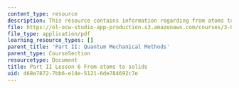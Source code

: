 ```yaml
---
content_type: resource
description: This resource contains information regarding from atoms to solids.
file: https://ol-ocw-studio-app-production.s3.amazonaws.com/courses/3-021j-introduction-to-modeling-and-simulation-spring-2012/468e78727bb6e14e51216de784692c7e_MIT3_021JS12_L6.pdf
file_type: application/pdf
learning_resource_types: []
parent_title: 'Part II: Quantum Mechanical Methods'
parent_type: CourseSection
resourcetype: Document
title: Part II Lesson 6 From atoms to solids
uid: 468e7872-7bb6-e14e-5121-6de784692c7e
---
```

